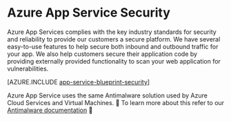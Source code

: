 <properties
	pageTitle="Azure App Service Security"
	description="Learn how to secure Web, Mobile, API and Logic apps in Azure App Service."
	services="app-service"
	documentationCenter=""
	authors="naziml"
	manager="yochayk"
	editor="wpickett"/>

<tags
	ms.service="app-service"
	ms.workload="web"
	ms.tgt_pltfrm="na"
	ms.devlang="na"
	ms.topic="article"
	ms.date="08/16/2015"
	wacn.date=""
	ms.author="naziml"/>

# Azure App Service Security

Azure App Services complies with the key industry standards for security and reliability to provide our customers a secure platform. We have several easy-to-use features to help secure both inbound and outbound traffic for your app. We also help customers secure their application code by providing externally provided functionality to scan your web application for vulnerabilities.

[AZURE.INCLUDE [app-service-blueprint-security](../../includes/app-service-blueprint-security.md)]

Azure App Service uses the same Antimalware solution used by Azure Cloud Services and Virtual Machines.  To learn more about this refer to our [Antimalware documentation](/documentation/articles/azure-security-antimalware/) 
